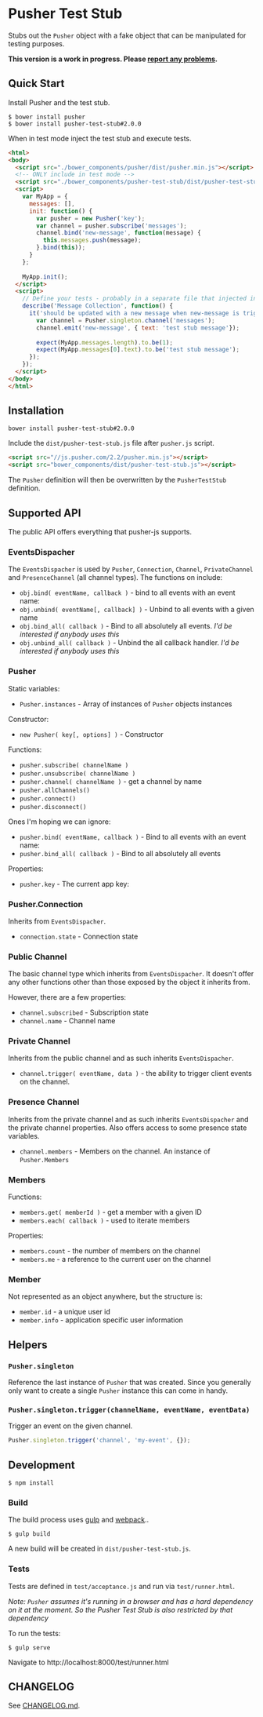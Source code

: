 # Pusher Test Stub

Stubs out the `Pusher` object with a fake object that can be manipulated for
testing purposes.

**This version is a work in progress. Please [report any problems](https://github.com/leggetter/pusher-test-stub/issues).**

## Quick Start

Install Pusher and the test stub.

```
$ bower install pusher
$ bower install pusher-test-stub#2.0.0
```

When in test mode inject the test stub and execute tests.

```html
<html>
<body>
  <script src="./bower_components/pusher/dist/pusher.min.js"></script>
  <!-- ONLY include in test mode -->
  <script src="./bower_components/pusher-test-stub/dist/pusher-test-stub.js"></script>
  <script>
    var MyApp = {
      messages: [],
      init: function() {
        var pusher = new Pusher('key');
        var channel = pusher.subscribe('messages');
        channel.bind('new-message', function(message) {
          this.messages.push(message);
        }.bind(this));
      }
    };
    
    MyApp.init();
  </script>
  <script>
    // Define your tests - probably in a separate file that injected in test mode
    describe('Message Collection', function() {
      it('should be updated with a new message when new-message is triggered', function() {
        var channel = Pusher.singleton.channel('messages');
        channel.emit('new-message', { text: 'test stub message'});
        
        expect(MyApp.messages.length).to.be(1);
        expect(MyApp.messages[0].text).to.be('test stub message');
      });
    });
  </script>
</body>
</html>
```

## Installation

```
bower install pusher-test-stub#2.0.0
```

Include the `dist/pusher-test-stub.js` file after `pusher.js` script.

```html
<script src="//js.pusher.com/2.2/pusher.min.js"></script>
<script src="bower_components/dist/pusher-test-stub.js"></script>
```

The `Pusher` definition will then be overwritten by the `PusherTestStub`
definition.

## Supported API

The public API offers everything that pusher-js supports.

### EventsDispacher

The `EventsDispacher` is used by `Pusher`, `Connection`, `Channel`, 
`PrivateChannel` and `PresenceChannel` (all channel types). The functions on
include:

* `obj.bind( eventName, callback )` - bind to all events with an event name: 
* `obj.unbind( eventName[, callback] )` - Unbind to all events with a given name
* `obj.bind_all( callback )` - Bind to all absolutely all events. *I'd be interested if anybody uses this*
* `obj.unbind_all( callback )` - Unbind the all callback handler. *I'd be interested if anybody uses this*

### Pusher

Static variables:

* `Pusher.instances` -  Array of instances of `Pusher` objects instances

Constructor:

* `new Pusher( key[, options] )` - Constructor

Functions:

* `pusher.subscribe( channelName )`
* `pusher.unsubscribe( channelName )`
* `pusher.channel( channelName )` - get a channel by name
* `pusher.allChannels()`
* `pusher.connect()`
* `pusher.disconnect()`

Ones I'm hoping we can ignore:

* `pusher.bind( eventName, callback )` - Bind to all events with an event name: 
* `pusher.bind_all( callback )` - Bind to all absolutely all events

Properties:

* `pusher.key` - The current app key: 

### Pusher.Connection

Inherits from `EventsDispacher`.

* `connection.state` - Connection state

### Public Channel

The basic channel type which inherits from `EventsDispacher`. It doesn't offer any other functions other than those exposed by the object it inherits from.

However, there are a few properties:

* `channel.subscribed` - Subscription state
* `channel.name` - Channel name

### Private Channel

Inherits from the public channel and as such inherits `EventsDispacher`.

* `channel.trigger( eventName, data )` - the ability to trigger client events on the channel.

### Presence Channel

Inherits from the private channel and as such inherits `EventsDispacher` and the private channel properties. Also offers access to some presence state variables.

* `channel.members` - Members on the channel. An instance of `Pusher.Members`

### Members

Functions:

* `members.get( memberId )` - get a member with a given ID
* `members.each( callback )` - used to iterate members

Properties:

* `members.count` - the number of members on the channel
* `members.me` - a reference to the current user on the channel

### Member

Not represented as an object anywhere, but the structure is:

* `member.id` - a unique user id
* `member.info` - application specific user information

## Helpers

### `Pusher.singleton`

Reference the last instance of `Pusher` that was created. Since you generally only
want to create a single `Pusher` instance this can come in handy.

### `Pusher.singleton.trigger(channelName, eventName, eventData)`

Trigger an event on the given channel.

```js
Pusher.singleton.trigger('channel', 'my-event', {});
```

## Development

```
$ npm install
```

### Build

The build process uses [gulp](http://gulpjs.com/) and
[webpack](http://webpack.github.io/)..

```
$ gulp build
```

A new build will be created in `dist/pusher-test-stub.js`.

### Tests

Tests are defined in `test/acceptance.js` and run via `test/runner.html`.

*Note: `Pusher` assumes it's running in a browser and has a hard dependency
on it at the moment. So the Pusher Test Stub is also restricted by that
dependency*

To run the tests:

```
$ gulp serve
```

Navigate to http://localhost:8000/test/runner.html

## CHANGELOG

See [CHANGELOG.md](CHANGELOG.md).
